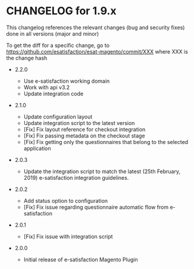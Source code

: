 CHANGELOG for 1.9.x
===================

This changelog references the relevant changes (bug and security fixes) done in all versions (major and minor)

To get the diff for a specific change, go to https://github.com/esatisfaction/esat-magento/commit/XXX where XXX is the change hash

* 2.2.0
  * Use e-satisfaction working domain
  * Work with api v3.2
  * Update integration code

* 2.1.0
  * Update configuration layout
  * Update integration script to the latest version
  * [Fix] Fix layout reference for checkout integration
  * [Fix] Fix passing metadata on the checkout stage
  * [Fix] Fix getting only the questionnaires that belong to the selected application

* 2.0.3
  *  Update the integration script to match the latest (25th February, 2019) e-satisfaction integration guidelines.
* 2.0.2
  * Add status option to configuration
  * [Fix] Fix issue regarding questionnaire automatic flow from e-satisfaction
* 2.0.1
  * [Fix] Fix issue with integration script
* 2.0.0
  * Initial release of e-satisfaction Magento Plugin
